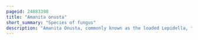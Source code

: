 ```yaml
---
pageid: 24883398
title: "Amanita onusta"
short_summary: "Species of fungus"
description: "Amanita Onusta, commonly known as the loaded Lepidella, the Gunpowder Lepidella or the Gunpowder Amanita, is a Species of Fungus in the Mushroom Family Amanitaceae. It is characterized by its small to medium-sized Fruit Bodies with white to pale gray Caps dominated by roughly conical Pyramidal or irregular gray Warts. The Stipe is whitish-gray with woolly or wart-like Veil Remnants and is at the Base a spindle- or turnip-shaped Base which is rooted somewhat deeply in the Soil."
---
```

